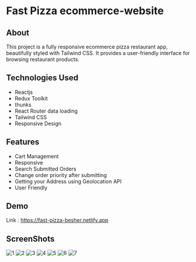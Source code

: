 # Fast Pizza ecommerce-website

## About
This project is a fully responsive ecommerce pizza restaurant app,
beautifully styled with Tailwind CSS. It provides a user-friendly interface for browsing restaurant products.

## Technologies Used
* Reactjs
* Redux Toolkit
* thunks
* React Router data loading
* Tailwind CSS
* Responsive Design

## Features
* Cart Management
* Responsive
* Search Submitted Orders
* Change order priority after submitting
* Getting your Address using Geolocation API
* User Friendly

## Demo
 Link : https://fast-pizza-besher.netlify.app

## ScreenShots
![1](https://github.com/mostafahamedbesher/ecommerce-Fast-Pizza/assets/77936621/4439ad37-a079-4ea5-b2a3-9487513bb6d0)
![2](https://github.com/mostafahamedbesher/ecommerce-Fast-Pizza/assets/77936621/a2b698ff-9b28-4219-b2b5-d058a275960b)
![3](https://github.com/mostafahamedbesher/ecommerce-Fast-Pizza/assets/77936621/71f73c18-e511-4f3c-bd43-ce7e3347bc86)
![4](https://github.com/mostafahamedbesher/ecommerce-Fast-Pizza/assets/77936621/76ff8c3d-8dc4-45b4-a3cc-ed8b5b66fe54)
![5](https://github.com/mostafahamedbesher/ecommerce-Fast-Pizza/assets/77936621/3e99d947-9d09-4445-922d-6c5c0607c616)
![6](https://github.com/mostafahamedbesher/ecommerce-Fast-Pizza/assets/77936621/ebe8f35f-9c59-4ee6-a12b-5cf2006528bb)
![7](https://github.com/mostafahamedbesher/ecommerce-Fast-Pizza/assets/77936621/4420a5d4-1c95-4043-adec-60c6fcd3fed8)



